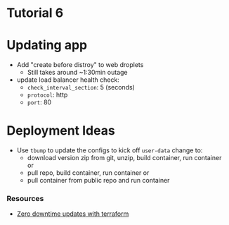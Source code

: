 # Tutorial 6

# Updating app 
* Add "create before distroy" to web droplets
    - Still takes around ~1:30min outage
* update load balancer health check:
    - `check_interval_section`: 5 (seconds)
    - `protocol`: http
    - `port`: 80



# Deployment Ideas
* Use `tbump` to update the configs to kick off `user-data` change to:
    - download version zip from git, unzip, build container, run container
    or
    - pull repo, build container, run container
    or 
    - pull container from public repo and run container


### Resources
* [Zero downtime updates with terraform](https://github.com/nicholasjackson/terraform-digitalocean-lifecycle)    